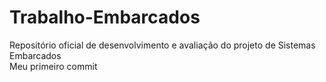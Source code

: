 # Trabalho-Embarcados
Repositório oficial de desenvolvimento e avaliação do projeto de Sistemas Embarcados <br/>
Meu primeiro commit
